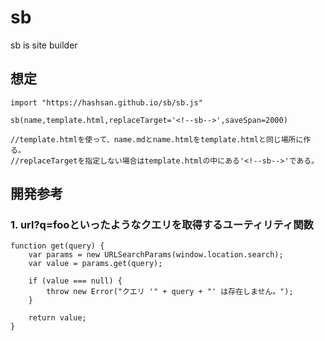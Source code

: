 # sb

sb is site builder

## 想定
```
import "https://hashsan.github.io/sb/sb.js"

sb(name,template.html,replaceTarget='<!--sb-->',saveSpan=2000)

//template.htmlを使って、name.mdとname.htmlをtemplate.htmlと同じ場所に作る。
//replaceTargetを指定しない場合はtemplate.htmlの中にある'<!--sb-->'である。

```

## 開発参考

### 1. url?q=fooといったようなクエリを取得するユーティリティ関数

```
function get(query) {
    var params = new URLSearchParams(window.location.search);
    var value = params.get(query);
    
    if (value === null) {
        throw new Error("クエリ '" + query + "' は存在しません。");
    }
    
    return value;
}

```
